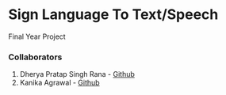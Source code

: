 # Sign Language To Text/Speech

Final Year Project

### Collaborators
1. Dherya Pratap Singh Rana - [Github](https://github.com/ranaDherya)
2. Kanika Agrawal - [Github](https://github.com/kanikaagrawal21)
